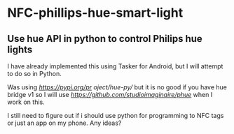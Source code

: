 # NFC-phillips-hue-smart-light
## Use hue API in python to control Philips hue lights

I have already implemented this using Tasker for Android, but I will attempt to do so  in Python.

Was using *https://pypi.org/pr oject/hue-py/* but it is no good if you have hue bridge v1 so I will use *https://github.com/studioimaginaire/phue* when I work on this.

I still need to figure out if i should use python for programming to NFC tags or just an app on my phone. Any ideas?
